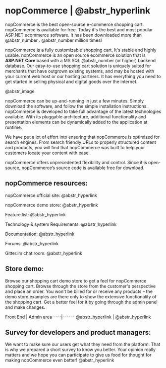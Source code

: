 # ﻿nopCommerce | @abstr_hyperlink 

nopCommerce is the best open-source e-commerce shopping cart. nopCommerce is available for free. Today it's the best and most popular ASP.NET ecommerce software. It has been downloaded more than @abstr_number . @abstr_number million times!

nopCommerce is a fully customizable shopping cart. It's stable and highly usable. nopCommerce is an open source ecommerce solution that is **ASP.NET Core** based with a MS SQL @abstr_number (or higher) backend database. Our easy-to-use shopping cart solution is uniquely suited for merchants that have outgrown existing systems, and may be hosted with your current web host or our hosting partners. It has everything you need to get started in selling physical and digital goods over the internet.

@abstr_image 

nopCommerce can be up-and-running in just a few minutes. Simply download the software, and follow the simple installation instructions. nopCommerce is developed to take full advantage of the latest technologies available. With its pluggable architecture, additional functionality and presentation elements can be dynamically added to the application at runtime.

We have put a lot of effort into ensuring that nopCommerce is optimized for search engines. From search friendly URLs to properly structured content and products, you will find that nopCommerce was built to help your customers locate your content with ease.

nopCommerce offers unprecedented flexibility and control. Since it is open-source, nopCommerce’s source code is available free for download.

## nopCommerce resources:

nopCommerce official site: @abstr_hyperlink 

nopCommerce demo store: @abstr_hyperlink 

Feature list: @abstr_hyperlink 

Technology & system Requirements: @abstr_hyperlink 

Documentation: @abstr_hyperlink 

Forums: @abstr_hyperlink 

Gitter.im chat room: @abstr_hyperlink 

## Store demo:

Browse our shopping cart demo store to get a feel for nopCommerce shopping cart. Browse through the store from the customer's perspective and place an order. You won't be billed for or receive any products – the demo store examples are there only to show the extensive functionality of the shopping cart. Get a better feel for it by going through the admin panel and make changes.

Front End | Admin area \----|------ @abstr_hyperlink | @abstr_hyperlink 

## Survey for developers and product managers:

We want to make sure our users get what they need from the platform. That is why we prepared a short survey to know you better. Your opinion really matters and we hope you can participate to give us food for thought for making nopCommerce even better! @abstr_hyperlink 
